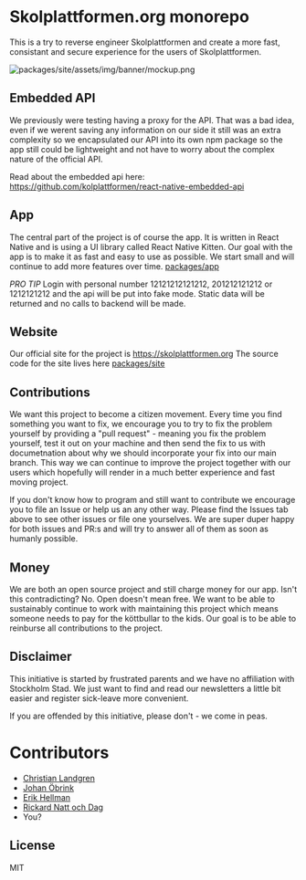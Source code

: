 # Skolplattformen.org monorepo

This is a try to reverse engineer Skolplattformen and create a more fast, consistant and secure experience for the users of Skolplattformen.

![packages/site/assets/img/banner/mockup.png](packages/site/assets/img/banner/mockup.png)

## Embedded API

We previously were testing having a proxy for the API. That was a bad idea, even if we werent saving any information on our side it still was an extra complexity so we encapsulated our API into its own npm package so the app still could be lightweight and not have to worry about the complex nature of the official API.

Read about the embedded api here: https://github.com/kolplattformen/react-native-embedded-api

## App

The central part of the project is of course the app. It is written in React Native and is using a UI library called React Native Kitten. Our goal with the app is to make it as fast and easy to use as possible. We start small and will continue to add more features over time.
[packages/app](packages/app)

_PRO TIP_ Login with personal number 12121212121212, 201212121212 or 1212121212 and the api will be put into fake mode. Static data will be returned and no calls to backend will be made.

## Website

Our official site for the project is https://skolplattformen.org
The source code for the site lives here [packages/site](packages/site)

## Contributions

We want this project to become a citizen movement. Every time you find something you want to fix, we encourage you to try to fix the problem yourself by providing a "pull request" - meaning you fix the problem yourself, test it out on your machine and then send the fix to us with documetnation about why we should incorporate your fix into our main branch. This way we can continue to improve the project together with our users which hopefully will render in a much better experience and fast moving project.

If you don't know how to program and still want to contribute we encourage you to file an Issue or help us an any other way. Please find the Issues tab above to see other issues or file one yourselves. We are super duper happy for both issues and PR:s and will try to answer all of them as soon as humanly possible.

## Money

We are both an open source project and still charge money for our app. Isn't this contradicting? No. Open doesn't mean free. We want to be able to sustainably continue to work with maintaining this project which means someone needs to pay for the köttbullar to the kids. Our goal is to be able to reinburse all contributions to the project.

## Disclaimer

This initiative is started by frustrated parents and we have no affiliation with Stockholm Stad. We just want to find and read our newsletters a little bit easier and register sick-leave more convenient.

If you are offended by this initiative, please don't - we come in peas.

# Contributors

- [Christian Landgren](https://github.com/irony)
- [Johan Öbrink](https://github.com/JohanObrink)
- [Erik Hellman](https://github.com/ErikHellman)
- [Rickard Natt och Dag](https://github.com/believer)
- You?

## License

MIT
